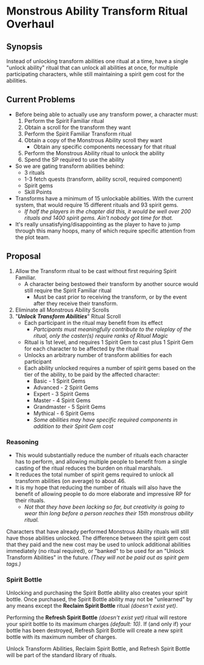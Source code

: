 # **Monstrous Ability Transform Ritual Overhaul** #

## **Synopsis** ##
Instead of unlocking transform abilities one ritual at a time, have a single "unlock ability" ritual that can unlock all abilities at once, for multiple participating characters, while still maintaining a spirit gem cost for the abilities.

## **Current Problems**
- Before being able to actually use any transform power, a character must:
    1) Perform the Spirit Familiar ritual
    2) Obtain a scroll for the transform they want
    3) Perform the Spirit Familiar Transform ritual
    4) Obtain a copy of the Monstrous Ability scroll they want
        - Obtain any specific components necessary for that ritual
    5) Perform the Monstrous Ability ritual to unlock the ability
    6) Spend the SP required to use the ability
- So we are gating transform abilities behind:
    - 3 rituals
    - 1-3 fetch quests (transform, ability scroll, required component)
    - Spirit gems
    - Skill Points
- Transforms have a minimum of 15 unlockable abilities. With the current system, that would require 15 different rituals and 93 spirit gems.
    - _If half the players in the chapter did this, it would be well over 200 rituals and 1400 spirit gems. Ain't nobody got time for that._
- It's really unsatisfying/disappointing as the player to have to jump through this many hoops, many of which require specific attention from the plot team.


## **Proposal**
1) Allow the Transform ritual to be cast without first requiring Spirit Familiar.
    - A character being bestowed their transform by another source would still require the Spirit Familiar ritual
        - Must be cast prior to receiving the transform, or by the event after they receive their transform.
2) Eliminate all Monstrous Ability Scrolls
3) "***Unlock Transform Abilities***" Ritual Scroll
    - Each participant in the ritual may benefit from its effect
        - _Partcipants must meaningfully contribute to the roleplay of the ritual, only the caster(s) require ranks of Ritual Magic_
    - Ritual is 1st level, and requires 1 Spirit Gem to cast plus 1 Spirit Gem for each character to be affected by the ritual
    - Unlocks an arbitrary number of transform abilities for each participant
    - Each ability unlocked requires a number of spirit gems based on the tier of the ability, to be paid by the affected character:
        - Basic - 1 Spirit Gems
        - Advanced - 2 Spirit Gems
        - Expert - 3 Spirit Gems
        - Master - 4 Spirit Gems
        - Grandmaster - 5 Spirit Gems
        - Mythical - 6 Spirit Gems
        - _Some abilities may have specific required components in addition to their Spirit Gem cost_

### Reasoning ###
- This would substantially reduce the number of rituals each character has to perform, and allowing multiple people to benefit from a single casting of the ritual reduces the burden on ritual marshals.
- It reduces the total number of spirit gems required to unlock all transform abilities (on average) to about 46.
- It is my hope that reducing the number of rituals will also have the benefit of allowing people to do more elaborate and impressive RP for their rituals.
    - _Not that they have been lacking so far, but creativity is going to wear thin long before a person reaches their 15th monstrous ability ritual._

Characters that have already performed Monstrous Ability rituals will still have those abilities unlocked. The difference between the spirit gem cost that they paid and the new cost may be used to unlock additional abilities immediately (no ritual required), or "banked" to be used for an "Unlock Transform Abilities" in the future. _(They will not be paid out as spirit gem tags.)_

### Spirit Bottle ###
Unlocking and purchasing the Spirit Bottle ability also creates your spirit bottle.  Once purchased, the Spirit Bottle ability may not be "unlearned" by any means except the **Reclaim Spirit Bottle** ritual _(doesn't exist yet)_.

Performing the **Refresh Spirit Bottle** _(doesn't exist yet)_ ritual will restore your spirit bottle to its maximum charges _(default: 10)_. If (and only if) your bottle has been destroyed, Refresh Spirit Bottle will create a new spirit bottle with its maximum number of charges.

Unlock Transform Abilities, Reclaim Spirit Bottle, and Refresh Spirit Bottle will be part of the standard library of rituals. 